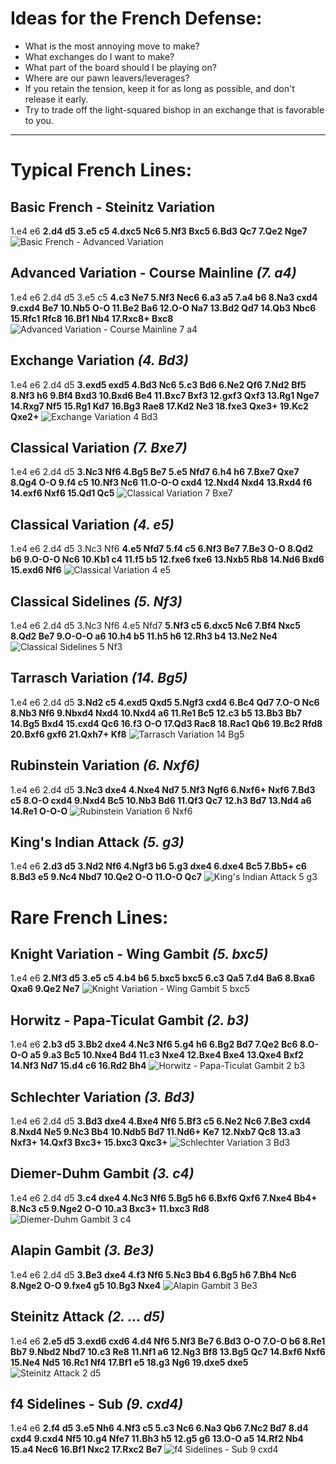 # Ideas for the French Defense:
- What is the most annoying move to make?
- What exchanges do I want to make?
- What part of the board should I be playing on?
- Where are our pawn leavers/leverages?
- If you retain the tension, keep it for as long as possible, and don't release it early.
- Try to trade off the light-squared bishop in an exchange that is favorable to you.

---

# Typical French Lines:

## Basic French - Steinitz Variation
1.e4 e6 **2.d4 d5 3.e5 c5 4.dxc5 Nc6 5.Nf3 Bxc5 6.Bd3 Qc7 7.Qe2 Nge7**
![Basic French - Advanced Variation](https://user-images.githubusercontent.com/57846904/112345574-8a1e6780-8c9b-11eb-8ce0-276176d887c6.png)

## Advanced Variation - Course Mainline *(7. a4)*
1.e4 e6 2.d4 d5 3.e5 c5 **4.c3 Ne7 5.Nf3 Nec6 6.a3 a5 7.a4 b6 8.Na3 cxd4 9.cxd4 Be7 10.Nb5 O-O 11.Be2 Ba6 12.O-O Na7 13.Bd2 Qd7 14.Qb3 Nbc6 15.Rfc1 Rfc8 16.Bf1 Nb4 17.Rxc8+ Bxc8**
![Advanced Variation - Course Mainline 7  a4](https://user-images.githubusercontent.com/57846904/112345571-8a1e6780-8c9b-11eb-8f64-43492e2a1daf.png)

## Exchange Variation *(4. Bd3)*
1.e4 e6 2.d4 d5 **3.exd5 exd5 4.Bd3 Nc6 5.c3 Bd6 6.Ne2 Qf6 7.Nd2 Bf5 8.Nf3 h6 9.Bf4 Bxd3 10.Bxd6 Be4 11.Bxc7 Bxf3 12.gxf3 Qxf3 13.Rg1 Nge7 14.Rxg7 Nf5 15.Rg1 Kd7 16.Bg3 Rae8 17.Kd2 Ne3 18.fxe3 Qxe3+ 19.Kc2 Qxe2+**
![Exchange Variation 4  Bd3](https://user-images.githubusercontent.com/57846904/112345558-8854a400-8c9b-11eb-8db9-6ef95867feb6.png)

## Classical Variation *(7. Bxe7)*
1.e4 e6 2.d4 d5 **3.Nc3 Nf6 4.Bg5 Be7 5.e5 Nfd7 6.h4 h6 7.Bxe7 Qxe7 8.Qg4 O-O 9.f4 c5 10.Nf3 Nc6 11.O-O-O cxd4 12.Nxd4 Nxd4 13.Rxd4 f6 14.exf6 Nxf6 15.Qd1 Qc5**
![Classical Variation 7  Bxe7](https://user-images.githubusercontent.com/57846904/112345579-8ab6fe00-8c9b-11eb-8249-b3a9410467e8.png)

## Classical Variation *(4. e5)*
1.e4 e6 2.d4 d5 3.Nc3 Nf6 **4.e5 Nfd7 5.f4 c5 6.Nf3 Be7 7.Be3 O-O 8.Qd2 b6 9.O-O-O Nc6 10.Kb1 c4 11.f5 b5 12.fxe6 fxe6 13.Nxb5 Rb8 14.Nd6 Bxd6 15.exd6 Nf6**
![Classical Variation 4  e5](https://user-images.githubusercontent.com/57846904/112345577-8ab6fe00-8c9b-11eb-8827-81cdd2b52920.png)

## Classical Sidelines *(5. Nf3)*
1.e4 e6 2.d4 d5 3.Nc3 Nf6 4.e5 Nfd7 **5.Nf3 c5 6.dxc5 Nc6 7.Bf4 Nxc5 8.Qd2 Be7 9.O-O-O a6 10.h4 b5 11.h5 h6 12.Rh3 b4 13.Ne2 Ne4**
![Classical Sidelines 5  Nf3](https://user-images.githubusercontent.com/57846904/112345576-8a1e6780-8c9b-11eb-9ed5-73542ab74672.png)

## Tarrasch Variation *(14. Bg5)*
1.e4 e6 2.d4 d5 **3.Nd2 c5 4.exd5 Qxd5 5.Ngf3 cxd4 6.Bc4 Qd7 7.O-O Nc6 8.Nb3 Nf6 9.Nbxd4 Nxd4 10.Nxd4 a6 11.Re1 Bc5 12.c3 b5 13.Bb3 Bb7 14.Bg5 Bxd4 15.cxd4 Qc6 16.f3 O-O 17.Qd3 Rac8 18.Rac1 Qb6 19.Bc2 Rfd8 20.Bxf6 gxf6 21.Qxh7+ Kf8**
![Tarrasch Variation 14  Bg5](https://user-images.githubusercontent.com/57846904/112345570-8985d100-8c9b-11eb-88eb-2a08de15c3ea.png)

## Rubinstein Variation *(6. Nxf6)*
1.e4 e6 2.d4 d5 **3.Nc3 dxe4 4.Nxe4 Nd7 5.Nf3 Ngf6 6.Nxf6+ Nxf6 7.Bd3 c5 8.O-O cxd4 9.Nxd4 Bc5 10.Nb3 Bd6 11.Qf3 Qc7 12.h3 Bd7 13.Nd4 a6 14.Re1 O-O-O**
![Rubinstein Variation 6  Nxf6](https://user-images.githubusercontent.com/57846904/112345566-88ed3a80-8c9b-11eb-8df9-a04acedf444a.png)

## King's Indian Attack *(5. g3)*
1.e4 e6 **2.d3 d5 3.Nd2 Nf6 4.Ngf3 b6 5.g3 dxe4 6.dxe4 Bc5 7.Bb5+ c6 8.Bd3 e5 9.Nc4 Nbd7 10.Qe2 O-O 11.O-O Qc7**
![King's Indian Attack 5  g3](https://user-images.githubusercontent.com/57846904/112345562-88ed3a80-8c9b-11eb-8fd8-c419fa7d2908.png)


# Rare French Lines:

## Knight Variation - Wing Gambit *(5. bxc5)*
1.e4 e6 **2.Nf3 d5 3.e5 c5 4.b4 b6 5.bxc5 bxc5 6.c3 Qa5 7.d4 Ba6 8.Bxa6 Qxa6 9.Qe2 Ne7**
![Knight Variation - Wing Gambit 5  bxc5](https://user-images.githubusercontent.com/57846904/112345565-88ed3a80-8c9b-11eb-9a90-25a9b4c11cc7.png)

## Horwitz - Papa-Ticulat Gambit *(2. b3)*
1.e4 e6 **2.b3 d5 3.Bb2 dxe4 4.Nc3 Nf6 5.g4 h6 6.Bg2 Bd7 7.Qe2 Bc6 8.O-O-O a5 9.a3 Bc5 10.Nxe4 Bd4 11.c3 Nxe4 12.Bxe4 Bxe4 13.Qxe4 Bxf2 14.Nf3 Nd7 15.d4 c6 16.Rd2 Bh4**
![Horwitz - Papa-Ticulat Gambit 2  b3](https://user-images.githubusercontent.com/57846904/112345561-8854a400-8c9b-11eb-964e-8471a7b86056.png)

## Schlechter Variation *(3. Bd3)*
1.e4 e6 2.d4 d5 **3.Bd3 dxe4 4.Bxe4 Nf6 5.Bf3 c5 6.Ne2 Nc6 7.Be3 cxd4 8.Nxd4 Ne5 9.Nc3 Bb4 10.Ndb5 Bd7 11.Nd6+ Ke7 12.Nxb7 Qc8 13.a3 Nxf3+ 14.Qxf3 Bxc3+ 15.bxc3 Qxc3+**
![Schlechter Variation 3  Bd3](https://user-images.githubusercontent.com/57846904/112345568-8985d100-8c9b-11eb-89bc-45a1a6e8ee7a.png)

## Diemer-Duhm Gambit *(3. c4)*
1.e4 e6 2.d4 d5 **3.c4 dxe4 4.Nc3 Nf6 5.Bg5 h6 6.Bxf6 Qxf6 7.Nxe4 Bb4+ 8.Nc3 c5 9.Nge2 O-O 10.a3 Bxc3+ 11.bxc3 Rd8**
![Diemer-Duhm Gambit 3  c4](https://user-images.githubusercontent.com/57846904/112345556-87bc0d80-8c9b-11eb-85ac-03fb541270ef.png)

## Alapin Gambit *(3. Be3)*
1.e4 e6 2.d4 d5 **3.Be3 dxe4 4.f3 Nf6 5.Nc3 Bb4 6.Bg5 h6 7.Bh4 Nc6 8.Nge2 O-O 9.fxe4 g5 10.Bg3 Nxe4**
![Alapin Gambit 3  Be3](https://user-images.githubusercontent.com/57846904/112345573-8a1e6780-8c9b-11eb-91c9-27f8160b9c48.png)

## Steinitz Attack *(2. ... d5)*
1.e4 e6 **2.e5 d5 3.exd6 cxd6 4.d4 Nf6 5.Nf3 Be7 6.Bd3 O-O 7.O-O b6 8.Re1 Bb7 9.Nbd2 Nbd7 10.c3 Re8 11.Nf1 a6 12.Ng3 Bf8 13.Bg5 Qc7 14.Bxf6 Nxf6 15.Ne4 Nd5 16.Rc1 Nf4 17.Bf1 e5 18.g3 Ng6 19.dxe5 dxe5**
![Steinitz Attack 2    d5](https://user-images.githubusercontent.com/57846904/112345569-8985d100-8c9b-11eb-9a69-388ab71c1d7f.png)

## f4 Sidelines - Sub *(9. cxd4)*
1.e4 e6 **2.f4 d5 3.e5 Nh6 4.Nf3 c5 5.c3 Nc6 6.Na3 Qb6 7.Nc2 Bd7 8.d4 cxd4 9.cxd4 Nf5 10.g4 Nfe7 11.Bh3 h5 12.g5 g6 13.O-O a5 14.Rf2 Nb4 15.a4 Nec6 16.Bf1 Nxc2 17.Rxc2 Be7**
![f4 Sidelines - Sub 9  cxd4](https://user-images.githubusercontent.com/57846904/112345560-8854a400-8c9b-11eb-9e13-d01aaaf2d013.png)
